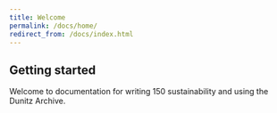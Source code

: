 ```yaml
---
title: Welcome	
permalink: /docs/home/
redirect_from: /docs/index.html
---
```


## Getting started

Welcome to documentation for writing 150 sustainability and using the Dunitz Archive.
